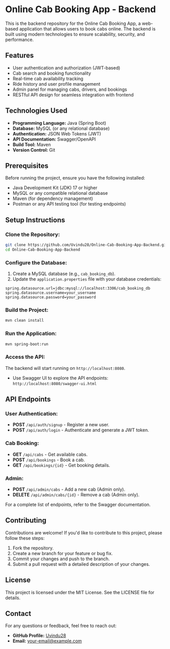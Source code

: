 # Online Cab Booking App - Backend

This is the backend repository for the Online Cab Booking App, a web-based application that allows users to book cabs online. The backend is built using modern technologies to ensure scalability, security, and performance.

## Features
- User authentication and authorization (JWT-based)
- Cab search and booking functionality
- Real-time cab availability tracking
- Ride history and user profile management
- Admin panel for managing cabs, drivers, and bookings
- RESTful API design for seamless integration with frontend

## Technologies Used
- **Programming Language:** Java (Spring Boot)
- **Database:** MySQL (or any relational database)
- **Authentication:** JSON Web Tokens (JWT)
- **API Documentation:** Swagger/OpenAPI
- **Build Tool:** Maven
- **Version Control:** Git

## Prerequisites
Before running the project, ensure you have the following installed:
- Java Development Kit (JDK) 17 or higher
- MySQL or any compatible relational database
- Maven (for dependency management)
- Postman or any API testing tool (for testing endpoints)

## Setup Instructions
### Clone the Repository:
```bash
git clone https://github.com/Uvindu28/Online-Cab-Booking-App-Backend.git
cd Online-Cab-Booking-App-Backend
```

### Configure the Database:
1. Create a MySQL database (e.g., `cab_booking_db`).
2. Update the `application.properties` file with your database credentials:
```properties
spring.datasource.url=jdbc:mysql://localhost:3306/cab_booking_db
spring.datasource.username=your_username
spring.datasource.password=your_password
```

### Build the Project:
```bash
mvn clean install
```

### Run the Application:
```bash
mvn spring-boot:run
```

### Access the API:
The backend will start running on `http://localhost:8080`.
- Use Swagger UI to explore the API endpoints: `http://localhost:8080/swagger-ui.html`

## API Endpoints
### User Authentication:
- **POST** `/api/auth/signup` - Register a new user.
- **POST** `/api/auth/login` - Authenticate and generate a JWT token.

### Cab Booking:
- **GET** `/api/cabs` - Get available cabs.
- **POST** `/api/bookings` - Book a cab.
- **GET** `/api/bookings/{id}` - Get booking details.

### Admin:
- **POST** `/api/admin/cabs` - Add a new cab (Admin only).
- **DELETE** `/api/admin/cabs/{id}` - Remove a cab (Admin only).

For a complete list of endpoints, refer to the Swagger documentation.

## Contributing
Contributions are welcome! If you'd like to contribute to this project, please follow these steps:
1. Fork the repository.
2. Create a new branch for your feature or bug fix.
3. Commit your changes and push to the branch.
4. Submit a pull request with a detailed description of your changes.

## License
This project is licensed under the MIT License. See the LICENSE file for details.

## Contact
For any questions or feedback, feel free to reach out:
- **GitHub Profile:** [Uvindu28](https://github.com/Uvindu28)
- **Email:** your-email@example.com
